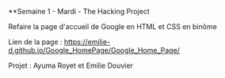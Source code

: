 **Semaine 1 - Mardi - The Hacking Project

Refaire la page d'accueil de Google en HTML et CSS en binôme

Lien de la page : https://emilie-d.github.io/Google_HomePage/Google_Home_Page/

Projet : Ayuma Royet et Emilie Douvier 
